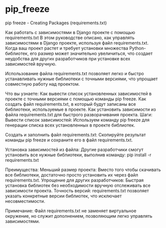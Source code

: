 # pip_freeze
pip freeze - Creating Packages (requirements.txt)

Как работать с зависимостями в Django проекте с помощью requirements.txt
В этом руководстве описано, как управлять зависимостями в Django проекте, используя файл requirements.txt. Когда ваш проект растет и требует установки множества Python-библиотек, его размер может значительно увеличиться, что создает неудобства для других разработчиков при установке всех зависимостей вручную.

Использование файла requirements.txt позволяет легко и быстро устанавливать нужные библиотеки с точными версиями, что упрощает совместную работу над проектом.

Что вы узнаете:
Как вывести список установленных зависимостей в проекте с точными версиями с помощью команды pip freeze.
Как создать файл requirements.txt, в который будут записаны все библиотеки, используемые в проекте.
Как установить зависимости из файла requirements.txt для быстрого разворачивания проекта.
Шаги:
Вывести список зависимостей:
Используем команду pip freeze для генерации списка всех установленных в проекте библиотек.

Создать и заполнить файл requirements.txt:
Скопируйте результат команды pip freeze и сохраните его в файл requirements.txt.

Установка зависимостей из файла:
Другие разработчики смогут установить все нужные библиотеки, выполнив команду:
pip install -r requirements.txt

Преимущества:
Меньший размер проекта: Вместо того чтобы скачивать все библиотеки, достаточно просто установить их через файл requirements.txt.
Упрощение для других разработчиков: Быстрая установка библиотек без необходимости вручную отслеживать все зависимости проекта.
Точность версий: requirements.txt позволяет указать конкретные версии библиотек, что исключает несовместимости.

Примечание:
Файл requirements.txt не заменяет виртуальное окружение, но служит дополнением, позволяющим легко управлять зависимостями.


